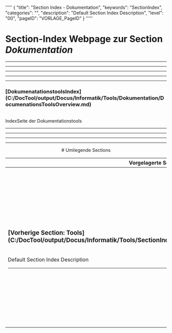 '''''
{
"title": "Section Index - Dokumentation",
"keywords": "SectionIndex",
"categories": "",
"description": "Default Section Index Description",
"level": "00",
"pageID": "VORLAGE_PageID"
}
'''''


<h1>Section-Index Webpage zur Section <i>Dokumentation</i></h1>

<hr><hr><hr><hr><hr>


<h3>[DokumenatationstoolsIndex](C:/DocTool/output/Docus/Informatik/Tools/Dokumentation/DocumenationsToolsOverview.md)</h3><br>IndexSeite der Dokumentationstools<hr><center><hr><hr><hr> # Umliegende Sections
 </h2><br><table><thead> <tr> <th><center>Vorgelagerte Section</center></th> <th><center>Nachgelagerte Section</center></th></tr></thead><tbody><tr><td><h3>[Vorherige Section: Tools](C:/DocTool/output/Docus/Informatik/Tools/SectionIndex_DocTooloutputDocusInformatikTools.html)</h3><br>Default Section Index Description<hr></td><td><h3>[Nachfolgende Section:</h3><h2><br> Git</h2>](C:/DocTool/output/Docus/Informatik/Tools/Dokumentation/Git/SectionIndex_DocTooloutputDocusInformatikToolsDokumentationGit.html)<br>Default Section Index Description<hr><h3>[Nachfolgende Section:</h3><h2><br> VS-Code</h2>](C:/DocTool/output/Docus/Informatik/Tools/Dokumentation/VS-Code/SectionIndex_DocTooloutputDocusInformatikToolsDokumentationVS-Code.html)<br>Default Section Index Description<hr></td></tr></tbody></table>